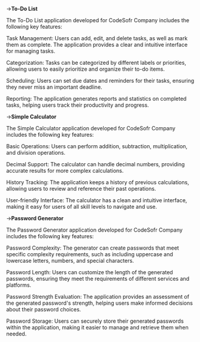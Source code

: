 ->**To-Do List**

The To-Do List application developed for CodeSofr Company includes the following key features:

Task Management:
Users can add, edit, and delete tasks, as well as mark them as complete. The application provides a clear and intuitive interface for managing tasks.

Categorization: 
Tasks can be categorized by different labels or priorities, allowing users to easily prioritize and organize their to-do items.

Scheduling:
Users can set due dates and reminders for their tasks, ensuring they never miss an important deadline.

Reporting: 
The application generates reports and statistics on completed tasks, helping users track their productivity and progress.

->**Simple Calculator**

The Simple Calculator application developed for CodeSofr Company includes the following key features:

Basic Operations: 
Users can perform addition, subtraction, multiplication, and division operations.


Decimal Support:
The calculator can handle decimal numbers, providing accurate results for more complex calculations.

History Tracking:
The application keeps a history of previous calculations, allowing users to review and reference their past operations.


User-friendly Interface:
The calculator has a clean and intuitive interface, making it easy for users of all skill levels to navigate and use.

->**Password Generator**

The Password Generator application developed for CodeSofr Company includes the following key features:

Password Complexity: 
The generator can create passwords that meet specific complexity requirements, such as including uppercase and lowercase letters, numbers, and special characters.

Password Length: 
Users can customize the length of the generated passwords, ensuring they meet the requirements of different services and platforms.


Password Strength Evaluation:
The application provides an assessment of the generated password's strength, helping users make informed decisions about their password choices.


Password Storage: 
Users can securely store their generated passwords within the application, making it easier to manage and retrieve them when needed.
